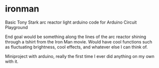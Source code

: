 # ironman
Basic Tony Stark arc reactor light arduino code for Arduino Circuit Playground

End goal would be something along the lines of the arc reactor shining through a tshirt from the Iron Man movie. Would have cool functions such as fluctuating brightness, cool effects, and whatever else I can think of.

Miniproject with arduino, really the first time I ever did anything on my own with it.
